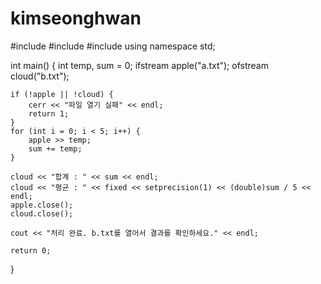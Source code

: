 # kimseonghwan

#include <iostream>
#include <fstream>
#include <iomanip>
using namespace std;

int main() {
	int temp, sum = 0;
	ifstream apple("a.txt");
	ofstream cloud("b.txt");

	if (!apple || !cloud) {
		cerr << "파일 열기 실패" << endl;
		return 1;
	}
	for (int i = 0; i < 5; i++) {
		apple >> temp;
		sum += temp;
	}

	cloud << "합계 : " << sum << endl;
	cloud << "평균 : " << fixed << setprecision(1) << (double)sum / 5 << endl;
	apple.close();
	cloud.close();

	cout << "처리 완료. b.txt를 열어서 결과를 확인하세요." << endl;

	return 0;
}
